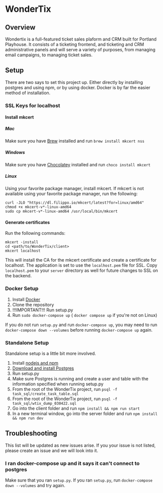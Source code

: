 # WonderTix
## Overview
Wondertix is a full-featured ticket sales plaform and CRM built for Portland Playhouse. It consists of a ticketing frontend, and ticketing and CRM administrative panels and will serve a variety of purposes, from managing email campaigns, to managing ticket sales.

## Setup
There are two says to set this project up. Either directly by installing postgres and using npm, or by using docker. Docker is by far the easier method of installation.

### SSL Keys for localhost
#### Install mkcert
##### Mac
Make sure you have [Brew](https://brew.sh) installed and run `brew install mkcert nss`
##### Windows
Make sure you have [Chocolatey](https://chocolatey.org) installed and run `choco install mkcert`
##### Linux
Using your favorite package manager, install mkcert. If mkcert is not available using your favorite package manager, run the following:
```
curl -JLO "https://dl.filippo.io/mkcert/latest?for=linux/amd64"
chmod +x mkcert-v*-linux-amd64
sudo cp mkcert-v*-linux-amd64 /usr/local/bin/mkcert
```

#### Generate certificates
Run the following commands:
```
mkcert -install
cd <path/to/WonderTix/client>
mkcert localhost
```
This will install the CA for the mkcert certificate and create a certificate for localhost. The application is set to use the `localhost.pem` file for SSL. Copy `localhost.pem` to your `server` directory as well for future changes to SSL on the backend.  

### Docker Setup
1. Install [Docker](https://docs.docker.com/engine/install/ubuntu/)
2. Clone the repository
3. !!!IMPORTANT!!! Run setup.py
4. Run `sudo docker-compose up` ( `docker compose up`  if you're not on Linux)

If you do not run `setup.py` and run `docker-compose up`, you may need to run `docker-compose down --volumes` before running `docker-compose up` again. 

### Standalone Setup
Standalone setup is a little bit more involved. 

1. Install [nodejs and npm](https://docs.npmjs.com/downloading-and-installing-node-js-and-npm) 
2. [Download and install Postgres](https://www.postgresql.org/download/)
3. Run setup.py
4. Make sure Postgres is running and create a user and table with the information specified when running setup.py
5. From the root of the WonderTix project, run `psql -f task_sql/create_task_table.sql`
6. From the root of the WonderTix project, run `psql -f task_sql/wtix_dump_030422.sql`
7. Go into the client folder and run `npm install && npm run start`
8. In a new terminal window, go into the server folder and run `npm install && npm run dev`

## Troubleshooting
This list will be updated as new issues arise. If you your issue is not listed, please create an issue and we will look into it.

### I ran docker-compose up and it says it can't connect to postgres
Make sure that you ran `setup.py`. If you ran `setup.py`, run `docker-compose down --volumes` and try again.
